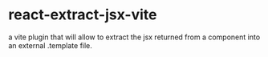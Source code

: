 # react-extract-jsx-vite
a vite plugin that will allow to extract the jsx returned from a component into an external .template file.  
